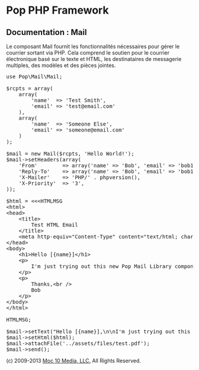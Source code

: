 Pop PHP Framework
=================

Documentation : Mail
--------------------

Le composant Mail fournit les fonctionnalités nécessaires pour gérer le courrier sortant via PHP. Cela comprend le soutien pour le courrier électronique basé sur le texte et HTML, les destinataires de messagerie multiples, des modèles et des pièces jointes.

<pre>
use Pop\Mail\Mail;

$rcpts = array(
    array(
        'name'  => 'Test Smith',
        'email' => 'test@email.com'
    ),
    array(
        'name'  => 'Someone Else',
        'email' => 'someone@email.com'
    )
);

$mail = new Mail($rcpts, 'Hello World!');
$mail->setHeaders(array(
    'From'        => array('name' => 'Bob', 'email' => 'bob123@gmail.com'),
    'Reply-To'    => array('name' => 'Bob', 'email' => 'bob123@gmail.com'),
    'X-Mailer'    => 'PHP/' . phpversion(),
    'X-Priority'  => '3',
));

$html = &lt;&lt;&lt;HTMLMSG
&lt;html&gt;
&lt;head&gt;
    &lt;title&gt;
        Test HTML Email
    &lt;/title&gt;
    &lt;meta http-equiv="Content-Type" content="text/html; charset=utf-8" /&gt;
&lt;/head&gt;
&lt;body&gt;
    &lt;h1&gt;Hello [{name}]&lt;/h1&gt;
    &lt;p&gt;
        I'm just trying out this new Pop Mail Library component.
    &lt;/p&gt;
    &lt;p&gt;
        Thanks,&lt;br /&gt;
        Bob
    &lt;/p&gt;
&lt;/body&gt;
&lt;/html&gt;

HTMLMSG;

$mail->setText("Hello [{name}],\n\nI'm just trying out this new Pop Mail component.\n\nThanks,\nBob\n\n");
$mail->setHtml($html);
$mail->attachFile('../assets/files/test.pdf');
$mail->send();
</pre>

(c) 2009-2013 [Moc 10 Media, LLC.](http://www.moc10media.com) All Rights Reserved.
